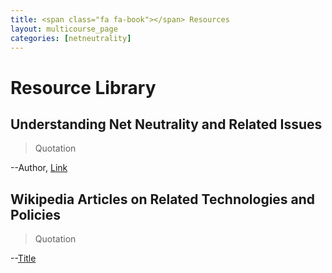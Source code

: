 ```yaml
---
title: <span class="fa fa-book"></span> Resources
layout: multicourse_page
categories: [netneutrality]
---
```


<script src="{{site.baseurl}}/js/make-api.js"></script>
<script src="{{site.baseurl}}/js/makeGallery.js"></script>

# Resource Library 

## Understanding Net Neutrality and Related Issues

>Quotation

--Author, [Link](#)

## Wikipedia Articles on Related Technologies and Policies

>Quotation

--[Title](#)
